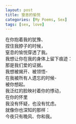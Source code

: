 ```yaml
---
layout: post
title: 窒息的愉悦
categories: [My Poems, Sex]
tags: [sex, love]
---
```


在你抱着我的犹豫、  
捏住我脖子的时候，  
窒息的愉悦穿透了我。  
我想让你在我的身体上留下痕迹：  
那是我们爱的证据。  
我想被揭开、被领悟-  
在我被所有人遗忘的时候-  
被你想起。  
我泛红的脸映衬着你的悸动，  
在你的怀里  
我没有怀疑，也没有忧虑。  
就像你也深知的那样：  
今夜只有晚风、你和我。
